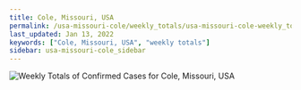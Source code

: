 ```yaml
---
title: Cole, Missouri, USA
permalink: /usa-missouri-cole/weekly_totals/usa-missouri-cole-weekly_totals.html
last_updated: Jan 13, 2022
keywords: ["Cole, Missouri, USA", "weekly totals"]
sidebar: usa-missouri-cole_sidebar
---
```


![Weekly Totals of Confirmed Cases for Cole, Missouri, USA](/covid_tracker/images/graphs/usa-missouri-cole-weekly_totals_graph.png)
